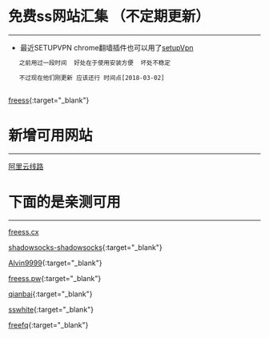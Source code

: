 免费ss网站汇集 （不定期更新）
=====

---

 - 最近SETUPVPN chrome翻墙插件也可以用了[setupVpn](http://69.28.91.10/)
 ```html
    之前用过一段时间  好处在于使用安装方便  坏处不稳定
    
    不过现在他们刚更新 应该还行 时间点[2018-03-02]
    
```

[freess](https://github.com/max2max/freess/wiki/%E5%85%8D%E8%B4%B9ss%E8%B4%A6%E5%8F%B7){:target="_blank"}


新增可用网站
=====

---

[阿里云线路](http://yzkj-sc.tk/)


下面的是亲测可用
=====

---

[freess.cx](https://freess.cx/)


[shadowsocks-shadowsocks](https://la4ji.blogspot.com/2017/09/shadowsocks-shadowsocks.html?m=1){:target="_blank"}

[Alvin9999](https://github.com/Alvin9999/new-pac/wiki/ss%E5%85%8D%E8%B4%B9%E8%B4%A6%E5%8F%B7){:target="_blank"}

[freess.pw](https://freess.pw/){:target="_blank"}

[qianbai](https://qianbai.ml){:target="_blank"}

[sswhite](http://sswhite.xyz){:target="_blank"}

[freefq](http://www.freefq.com/ss/){:target="_blank"}
